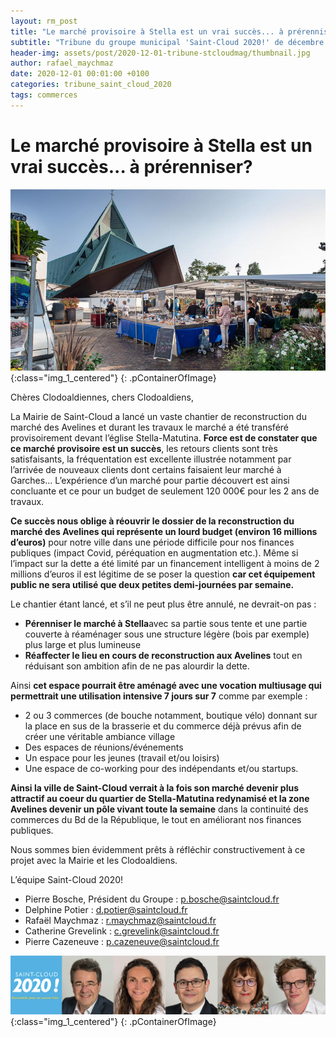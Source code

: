```yaml
---
layout: rm_post
title: "Le marché provisoire à Stella est un vrai succès... à prérenniser?"
subtitle: "Tribune du groupe municipal 'Saint-Cloud 2020!' de décembre 2020"
header-img: assets/post/2020-12-01-tribune-stcloudmag/thumbnail.jpg
author: rafael_maychmaz
date: 2020-12-01 00:01:00 +0100
categories: tribune_saint_cloud_2020 
tags: commerces
---
```


# Le marché provisoire à Stella est un vrai succès... à prérenniser?

![texte alternatif à l'image](/assets/post/2020-12-01-tribune-stcloudmag/thumbnail.jpg "Description de l info-bulle image"){:class="img_1_centered"}
{: .pContainerOfImage}

Chères Clodoaldiennes, chers Clodoaldiens,

La Mairie de Saint-Cloud a lancé un vaste chantier de reconstruction du marché des Avelines et durant les travaux le marché a été transféré provisoirement devant l’église Stella-Matutina. **Force est de constater que ce marché provisoire est un succès**, les retours clients sont très satisfaisants, la fréquentation est excellente illustrée notamment par l’arrivée de nouveaux clients dont certains faisaient leur marché à Garches… L’expérience d’un marché pour partie découvert est ainsi concluante et ce pour un budget de seulement 120 000€ pour les 2 ans de travaux.

**Ce succès nous oblige à réouvrir le dossier de la reconstruction du marché des Avelines qui représente un lourd budget (environ 16 millions d’euros)** pour notre ville dans une période difficile pour nos finances publiques (impact Covid, péréquation en augmentation etc.). Même si l’impact sur la dette a été limité par un financement intelligent à moins de 2 millions d’euros il est légitime de se poser la question **car cet équipement public ne sera utilisé que deux petites demi-journées par semaine.**

Le chantier étant lancé, et s’il ne peut plus être annulé, ne devrait-on pas :
- **Pérenniser le marché à Stella**avec sa partie sous tente et une partie couverte à réaménager sous une structure légère (bois par exemple) plus large et plus lumineuse
- **Réaffecter le lieu en cours de reconstruction aux Avelines** tout en réduisant son ambition afin de ne pas alourdir la dette.

Ainsi **cet espace pourrait être aménagé avec une vocation multiusage qui permettrait une utilisation intensive 7 jours sur 7** comme par exemple :
- 2 ou 3 commerces (de bouche notamment, boutique vélo) donnant sur la place en sus de la brasserie et du commerce déjà prévus afin de créer une véritable ambiance village
- Des espaces de réunions/événements
- Un espace pour les jeunes (travail et/ou loisirs)
- Une espace de co-working pour des indépendants et/ou startups.

**Ainsi la ville de Saint-Cloud verrait à la fois son marché devenir plus attractif au coeur du quartier de Stella-Matutina redynamisé et la zone Avelines devenir un pôle vivant toute la semaine** dans la continuité des commerces du Bd de la République, le tout en améliorant nos finances publiques.

Nous sommes bien évidemment prêts à réfléchir constructivement à ce projet avec la Mairie et les Clodoaldiens.

L’équipe Saint-Cloud 2020!
- Pierre Bosche, Président du Groupe :
p.bosche@saintcloud.fr
- Delphine Potier : d.potier@saintcloud.fr
- Rafaël Maychmaz : r.maychmaz@saintcloud.fr
- Catherine Grevelink : c.grevelink@saintcloud.fr
- Pierre Cazeneuve : p.cazeneuve@saintcloud.fr

![texte alternatif à l'image](/assets/post/2020-03-15-elections-municipales-2020/2020-03-15_photo_des_elus.png "Description de l info-bulle image"){:class="img_1_centered"}
{: .pContainerOfImage}


